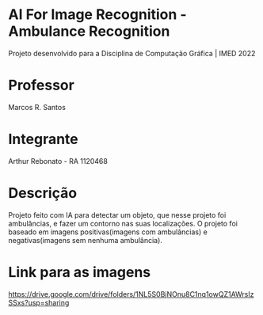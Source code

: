 # AI For Image Recognition - Ambulance Recognition

Projeto desenvolvido para a Disciplina de Computação Gráfica | IMED 2022

# Professor
Marcos R. Santos

# Integrante
Arthur Rebonato - RA 1120468

# Descrição
Projeto feito com IA para detectar um objeto, que nesse projeto foi ambulâncias, e fazer um contorno nas suas localizações. O projeto foi baseado em imagens positivas(imagens com ambulâncias) e negativas(imagens sem nenhuma ambulância).

# Link para as imagens
https://drive.google.com/drive/folders/1NL5S0BjNOnu8C1nq1owQZ1AWrsIzSSxs?usp=sharing

